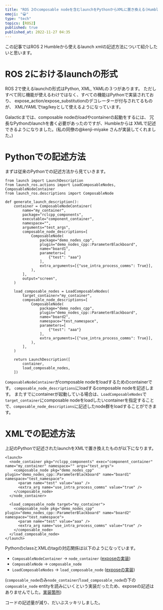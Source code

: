 ```yaml
---
title: "ROS 2のcomposable nodeを含むlaunchをPythonからXMLに置き換える(Humble)"
emoji: "😀"
type: "tech"
topics: [ROS2]
published: true
published_at: 2022-11-27 04:35
---
```

この記事ではROS 2 Humbleから使えるlaunch xmlの記述方法について紹介したいと思います。

# ROS 2におけるlaunchの形式
ROS 2で使えるlaunchの形式はPython, XML, YAMLの３つがあります。
ただしすべて同じ機能が使えるわけではなく、すべての機能はPythonで実装されており、
expose_action/expose_substitutionのデコレーターが付与されてるものが、
XML/YAMLでtag/keyとして使えるようになっています。

Galacticまでは、composable nodeのloadやcontainerの起動をするには、
冗長なPythonのlaunchを書く必要があったのですが、Humbleからは
XMLで記述できるようになりました。(私の同僚の@kenji-miyake さんが実装してくれました。)

# Pythonでの記述方法
まずは従来のPythonでの記述方法から見ていきます。
```
from launch import LaunchDescription
from launch_ros.actions import LoadComposableNodes, ComposableNodeContainer
from launch_ros.descriptions import ComposableNode

def generate_launch_description():
    container = ComposableNodeContainer(
        name="my_container",
        package="rclcpp_components",
        executable="component_container",
        namespace="",
        arguments="test_args",
        composable_node_descriptions=[
            ComposableNode(
                package="demo_nodes_cpp",
                plugin="demo_nodes_cpp::ParameterBlackboard",
                name="board1",
                parameters=[
                    {"test": "aaa"}
                ],
                extra_arguments=[{"use_intra_process_comms": True}],
            ),
        ],
        output="screen",
    )

    load_composable_nodes = LoadComposableNodes(
        target_container="my_container",
        composable_node_descriptions=[
            ComposableNode(
                package="demo_nodes_cpp",
                plugin="demo_nodes_cpp::ParameterBlackboard",
                name="board2",
                namespace="test_namespace",
                parameters=[
                    {"test": "aaa"}
                ],
                extra_arguments=[{"use_intra_process_comms": True}],
            ),
        ],
    )

    return LaunchDescription([
        container,
        load_composable_nodes,
    ])
```
`ComposableNodeContainer`がcomposable nodeをloadするためのcontainerです。
`composable_node_descriptions`にloadするcomposable nodeを記述します。
またすでにcontainerが起動している場合は、`LoadComposableNodes`で`target_container`にcomposable nodeをloadしたいcontainerを指定することで、`composable_node_descriptions`に記述したnode群をloadすることができます。

# XMLでの記述方法
上記のPythonで記述されたlaunchをXMLで置き換えたものが以下になります。
```
<launch>
  <node_container pkg="rclcpp_components" exec="component_container" name="my_container" namespace="" args="test_args">
    <composable_node pkg="demo_nodes_cpp" plugin="demo_nodes_cpp::ParameterBlackboard" name="board1" namespace="test_namespace">
      <param name="test" value="aaa" />
      <extra_arg name="use_intra_process_comms" value="true" />
    </composable_node>
  </node_container>

  <load_composable_node target="my_container">
    <composable_node pkg="demo_nodes_cpp" plugin="demo_nodes_cpp::ParameterBlackboard" name="board2" namespace="test_namespace">
      <param name="test" value="aaa" />
      <extra_arg name="use_intra_process_comms" value="true" />
    </composable_node>
  </load_composable_node>
</launch>
```
PythonのclassとXMLのtagの対応関係は以下のようになっています。

- `ComposableNodeContainer` &rarr; `node_container` ([exposeの実装](https://github.com/ros2/launch_ros/blob/f142fd335eaa19a54a449b38c929d3cd37075c63/launch_ros/launch_ros/actions/composable_node_container.py#L32-L33))
- `ComposableNode` &rarr; `composable_node`
- `LoadComposableNodes` &rarr; `load_composable_node` ([exposeの実装](https://github.com/ros2/launch_ros/blob/f142fd335eaa19a54a449b38c929d3cd37075c63/launch_ros/launch_ros/actions/load_composable_nodes.py#L54-L55))

(`composable_node`のみ`node_container`/`load_composable_node`の下の`composable_node` entityを読みにいくという実装だったため、exposeの記述はありませんでした。[実装箇所](https://github.com/ros2/launch_ros/blob/f142fd335eaa19a54a449b38c929d3cd37075c63/launch_ros/launch_ros/actions/composable_node_container.py#L63-L64))

コードの記述量が減り、だいぶスッキリしました。

